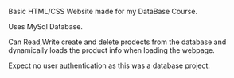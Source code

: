 Basic HTML/CSS Website made for my DataBase Course.

Uses MySql Database. 

Can Read,Write create and delete prodects from the database and dynamically loads the product info when loading the webpage.

Expect no user authentication as this was a database project.
